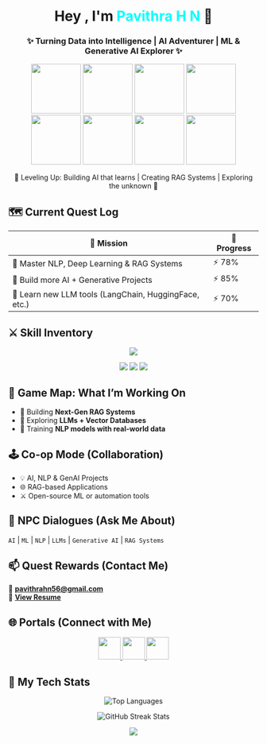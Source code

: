 <!-- 👾 GITHUB PROFILE README: PAVITHRA H N -->

<h1 align="center"> Hey , I'm <span style="color:#00FFFF;">Pavithra H N</span> 👋</h1>

<h3 align="center">✨ Turning Data into Intelligence | AI Adventurer | ML & Generative AI Explorer ✨</h3>

<p align="center">
  <img src="https://github-profile-trophy.vercel.app/?username=pavithra-hn&theme=matrix&margin-w=5&margin-h=5&column=1&row=1&no-bg=true&title=Commits" width="100"/>
  <img src="https://github-profile-trophy.vercel.app/?username=pavithra-hn&theme=matrix&margin-w=5&margin-h=5&column=1&row=1&no-bg=true&title=Repositories" width="100"/>
  <img src="https://github-profile-trophy.vercel.app/?username=pavithra-hn&theme=matrix&margin-w=5&margin-h=5&column=1&row=1&no-bg=true&title=Experience" width="100"/>
  <img src="https://github-profile-trophy.vercel.app/?username=pavithra-hn&theme=matrix&margin-w=5&margin-h=5&column=1&row=1&no-bg=true&title=Followers" width="100"/>
  <img src="https://github-profile-trophy.vercel.app/?username=pavithra-hn&theme=matrix&margin-w=5&margin-h=5&column=1&row=1&no-bg=true&title=Stars" width="100"/>
  <img src="https://github-profile-trophy.vercel.app/?username=pavithra-hn&theme=matrix&margin-w=5&margin-h=5&column=1&row=1&no-bg=true&title=Issues" width="100"/>
  <img src="https://github-profile-trophy.vercel.app/?username=pavithra-hn&theme=matrix&margin-w=5&margin-h=5&column=1&row=1&no-bg=true&title=PullRequest" width="100"/>
  <img src="https://github-profile-trophy.vercel.app/?username=pavithra-hn&theme=matrix&margin-w=5&margin-h=5&column=1&row=1&no-bg=true&title=Reviews" width="100"/>
</p>

<p align="center">
  🧠 Leveling Up: Building AI that learns | Creating RAG Systems | Exploring the unknown 🤖
</p>


## 🗺️ Current Quest Log

| 🎯 Mission | 🧩 Progress |
|-------------|-------------|
| 🧠 Master NLP, Deep Learning & RAG Systems | ⚡ 78% |
| 🧪 Build more AI + Generative Projects | ⚡ 85% |
| 🚀 Learn new LLM tools (LangChain, HuggingFace, etc.) | ⚡ 70% |


## ⚔️ Skill Inventory

<p align="center">
  <img src="https://skillicons.dev/icons?i=python,tensorflow,pytorch,flask,langchain,huggingface,docker,git,html,css,js,mysql,opencv,vscode" />
</p>

<p align="center">
  <img src="https://img.shields.io/badge/AI%20Wizard%20⚡-NLP%20%7C%20Generative%20AI-blueviolet?style=for-the-badge" />
  <img src="https://img.shields.io/badge/Data%20Tamer%20📊-Pandas%20%7C%20Scikit--learn%20%7C%20Seaborn-green?style=for-the-badge" />
  <img src="https://img.shields.io/badge/RAG%20Architect%20🤖-LangChain%20%7C%20LLMs%20%7C%20Chroma-orange?style=for-the-badge" />
</p>

## 🧭 Game Map: What I’m Working On

- 🔧 Building **Next-Gen RAG Systems**  
- 🧩 Exploring **LLMs + Vector Databases**  
- 🧠 Training **NLP models with real-world data**  

## 🕹️ Co-op Mode (Collaboration)

- 💡 AI, NLP & GenAI Projects  
- 🌐 RAG-based Applications  
- ⚔️ Open-source ML or automation tools  
  

## 💬 NPC Dialogues (Ask Me About)

`AI` | `ML` | `NLP` | `LLMs` | `Generative AI` | `RAG Systems`

## 📫 Quest Rewards (Contact Me)

📩 **pavithrahn56@gmail.com**  
📜 [**View Resume**](https://drive.google.com/file/d/1bUaXqcnPiJ6ODxb9lBNGTRKlG_xJY_po/view?usp=drivesdk)

## 🌐 Portals (Connect with Me)

<p align="center">
  <a href="https://linkedin.com/in/pavithrahn56" target="_blank">
    <img src="https://skillicons.dev/icons?i=linkedin" width="45"/>
  </a>
  <a href="https://kaggle.com/pavithrahn" target="_blank">
    <img src="https://cdn.jsdelivr.net/gh/devicons/devicon/icons/kaggle/kaggle-original.svg" width="45"/>
  </a>
  <a href="https://courses.cognitiveclass.ai/u/pavithrahn56" target="_blank">
    <img src="https://upload.wikimedia.org/wikipedia/commons/5/51/IBM_logo.svg" width="45"/>
  </a>
</p>

## 🧩 My Tech Stats

<p align="center">
  <img src="https://github-readme-stats.vercel.app/api/top-langs/?username=pavithra-hn&layout=compact&theme=radical&hide_border=true&bg_color=000000&title_color=00FFFF" alt="Top Languages" />
</p>

<p align="center">
  <img src="https://github-readme-streak-stats.herokuapp.com/?user=pavithra-hn&theme=tokyonight&hide_border=true&background=000000" alt="GitHub Streak Stats"/>
</p>

<p align="center">
  <img src="https://readme-typing-svg.herokuapp.com?font=Orbitron&size=25&color=00FFFF&center=true&vCenter=true&width=600&lines=🚀+Initializing+AI+Journey...;💡+Training+Neural+Networks...;🎯+Deploying+Intelligence+to+the+World!;🔥+Keep+Learning,+Keep+Building!" />
</p>


